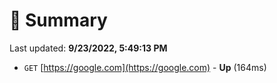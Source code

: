 # 📖 Summary
Last updated: **9/23/2022, 5:49:13 PM**

- `GET` [https://google.com](https://google.com) - **Up** (164ms)
